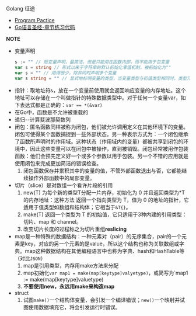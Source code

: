 Golang 征途

- [Program Pactice](https://github.com/Neras/golang-poker/tree/program-pactice)
- [Go语言圣经-章节练习代码](./gopl.io/)

**NOTE**
- 变量声明
    ```go
    s := "" // 短变量声明，最简洁，但是只能用在函数内部，而不能用于包变量
    var s = string // 形式以来于字符串的默认初始化零值机制，被初始化为""
    var s = "" // 用得很少，除非同时声明多个变量
    var s string = "" // 显式地标明变量的类型，当变量类型与初值类型相同时，类型冗余，但如果两者类型不同，变量类型就必须了
    ```
- 指针：取地址符`&`，放在一个变量前使用就会返回响应变量的内存地址。这个地址可以存储在一个叫做指针的特殊数据类型中。对于任何一个变量var，如下表达式都是正确的：`var == *(&var)`
- 在Go中，函数是不允许被重载的
- 递归--计算斐波那契数列
- 闭包：匿名函数同样被称为闭包，他们被允许调用定义在其他环境下的变量。闭包可使得某个函数捕捉到一些外部状态。另一种表示方式为：一个闭包继承了函数所声明时的作用域。这种状态（作用域内的变量）都被共享到闭包的环境中，因此这些变量可以在闭包中被操作，直到被销毁。闭包经常被用作包装函数：他们会预先定义好一个或多个参数以用于包装。另一个不错的应用就是使用闭包来完成更加简洁的错误检查。
  1. 闭包函数保存并累积其中的变量的值，不管外部函数退出与否，它都能继续操作外部函数中的局部变量。
- 切片（slice）是对数组一个看许片段的引用
  1. new(T) 为每个新的类型T分配一片内存，初始化为 0 并且返回类型为*T的内存地址：这种方法 返回一个指向类型为 T，值为 0 的地址的指针，它适用于值类型如数组和结构体；它相当于`&T{}`。 
  2. make(T) 返回一个类型为 T 的初始值，它只适用于3种内建的引用类型：切片、map 和 channel。
  3. 改变切片长度的过程称之为切片重组**reslicing**
- map是一种特殊的数据结构：一种元素对（pair）的无序集合，pair的一个元素是key，对应的另一个元素的是value，所以这个结构也称为关联数组或字典。map这种数据结构在其他编程语言中也称为字典、hash和HashTable等（对比`JSON`）
  1. map是引用类型，内存用make方法来分配
  2. map初始化`var map1 = make(map[keytype]valyetype)`，或简写为`map1 := make(map[keytype]valuetype)
  3. **不要使用new，永远用make来构造map**
- struct
  1. 试图`make()`一个结构体变量，会引发一个编译错误；`new()`一个映射并试图使用数据填充它，将会引发运行时错误。
